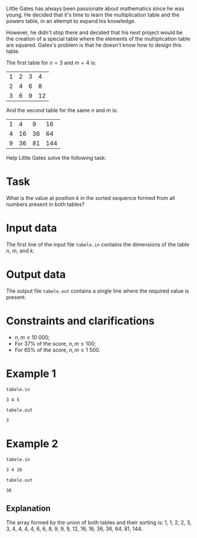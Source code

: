 Little Gates has always been passionate about mathematics since he was young. He decided that it's time to learn the multiplication table and the powers table, in an attempt to expand his knowledge.

However, he didn't stop there and decided that his next project would be the creation of a special table where the elements of the multiplication table are squared. Gates's problem is that he doesn't know how to design this table.

The first table for $n = 3$ and $m = 4$ is:

| | | | |
|-|-|-|-|
|1|2|3|4|
|2|4|6|8|
|3|6|9|12|

And the second table for the same $n$ and $m$ is:

|  |  |  |  |
|--|--|--|--|
|1 | 4| 9|16|
|4 |16|36|64|
|9 |36|81|144|

Help Little Gates solve the following task:

# Task

What is the value at position $k$ in the sorted sequence formed from all numbers present in both tables?

# Input data

The first line of the input file `tabele.in` contains the dimensions of the table $n$, $m$, and $k$.

# Output data

The output file `tabele.out` contains a single line where the required value is present.

# Constraints and clarifications

* $n, m \leq 10\ 000$;
* For $37\%$ of the score, $n, m \leq 100$;
* For $65\%$ of the score, $n, m \leq 1\ 500$.

# Example 1

`tabele.in`
```
3 4 5
```

`tabele.out`
```
3
```

# Example 2

`tabele.in`
```
3 4 20
```

`tabele.out`
```
36
```

## Explanation

The array formed by the union of both tables and their sorting is: 
$1$, $1$, $2$, $2$, $3$, $3$, $4$, $4$, $4$, $4$, $6$, $6$, 
$8$, $9$, $9$, $9$, $12$, $16$, $16$, $36$, $36$, $64$, $81$, $144$.